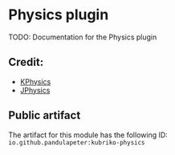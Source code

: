 # Physics plugin
TODO: Documentation for the Physics plugin

## Credit:
- [KPhysics](https://github.com/KPhysics/KPhysics)
- [JPhysics](https://github.com/HaydenMarshalla/JPhysics)

## Public artifact
The artifact for this module has the following ID:
`io.github.pandulapeter:kubriko-physics`